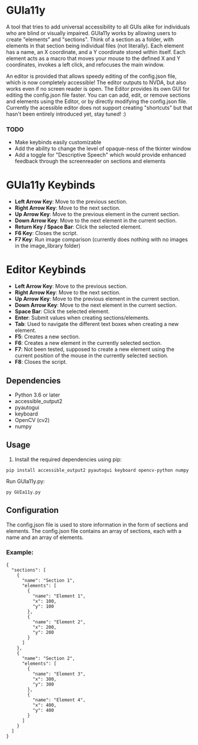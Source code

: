 # GUIa11y
A tool that tries to add universal accessibility to all GUIs alike for individuals who are blind or visually impaired. GUIa11y works by allowing users to create "elements" and "sections". Think of a section as a folder, with elements in that section being individual files (not literally). Each element has a name, an X coordinate, and a Y coordinate stored within itself. Each element acts as a macro that moves your mouse to the defined X and Y coordinates, invokes a left click, and refocuses the main window.

An editor is provided that allows speedy editing of the config.json file, which is now completely accessible! The editor outputs to NVDA, but also works even if no screen reader is open. The Editor provides its own GUI for editing the config.json file faster. You can can add, edit, or remove sections and elements using the Editor, or by directly modifying the config.json file. Currently the acessible editor does not support creating "shortcuts" but that hasn't been entirely introduced yet, stay tuned! :)

### TODO
* Make keybinds easily customizable
* Add the ability to change the level of opaque-ness of the tkinter window
* Add a toggle for "Descriptive Speech" which would provide enhanced feedback through the screenreader on sections and elements

# GUIa11y Keybinds
- **Left Arrow Key**: Move to the previous section.
- **Right Arrow Key**: Move to the next section.
- **Up Arrow Key**: Move to the previous element in the current section.
- **Down Arrow Key**: Move to the next element in the current section.
- **Return Key / Space Bar**: Click the selected element.
- **F6 Key**: Closes the script.
- **F7 Key**: Run image comparison (currently does nothing with no images in the image_library folder)

# Editor Keybinds
- **Left Arrow Key**: Move to the previous section.
- **Right Arrow Key**: Move to the next section.
- **Up Arrow Key**: Move to the previous element in the current section.
- **Down Arrow Key**: Move to the next element in the current section.
- **Space Bar**: Click the selected element.
- **Enter**: Submit values when creating sections/elements.
- **Tab**: Used to navigate the different text boxes when creating a new element.
- **F5**: Creates a new section.
- **F6**: Creates a new element in the currently selected section.
- **F7**: Not been tested, supposed to create a new element using the current position of the mouse in the currently selected section.
- **F8**: Closes the script.

## Dependencies

- Python 3.6 or later
- accessible_output2
- pyautogui
- keyboard
- OpenCV (cv2)
- numpy

## Usage

1. Install the required dependencies using pip:
```
pip install accessible_output2 pyautogui keyboard opencv-python numpy
```
Run GUIa11y.py:
```
py GUIa11y.py
```

## Configuration
The config.json file is used to store information in the form of sections and elements. The config.json file contains an array of sections, each with a name and an array of elements.

### Example:

```
{
  "sections": [
    {
      "name": "Section 1",
      "elements": [
        {
          "name": "Element 1",
          "x": 100,
          "y": 100
        },
        {
          "name": "Element 2",
          "x": 200,
          "y": 200
        }
      ]
    },
    {
      "name": "Section 2",
      "elements": [
        {
          "name": "Element 3",
          "x": 300,
          "y": 300
        },
        {
          "name": "Element 4",
          "x": 400,
          "y": 400
        }
      ]
    }
  ]
}
```
